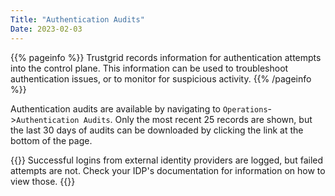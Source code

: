 ```yaml
---
Title: "Authentication Audits"
Date: 2023-02-03
---
```


{{% pageinfo %}}
Trustgrid records information for authentication attempts into the control plane. This information can be used to troubleshoot authentication issues, or to monitor for suspicious activity.
{{% /pageinfo %}}

Authentication audits are available by navigating to `Operations`->`Authentication Audits`. Only the most recent 25 records are shown, but the last 30 days of audits can be downloaded by clicking the link at the bottom of the page.

{{<alert color="warning">}}
Successful logins from external identity providers are logged, but failed attempts are not. Check your IDP's documentation for information on how to view those.
{{</alert>}}
